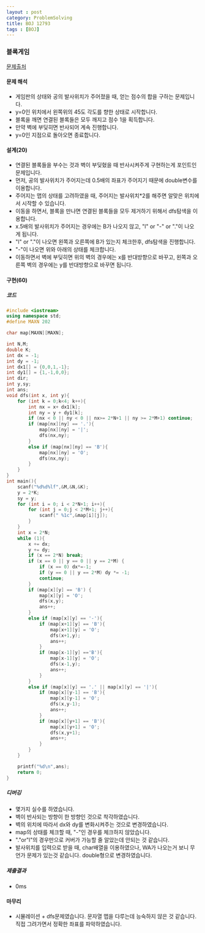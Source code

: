 ```yaml
---
layout : post
category: ProblemSolving
title: BOJ 12793
tags : [BOJ]
---
```

### 블록게임

[문제출처](https://www.acmicpc.net/problem/12793)

#### 문제 해석
  
- 게임판의 상태와 공의 발사위치가 주어졌을 때, 얻는 점수의 합을 구하는 문제입니다.
- y=0인 위치에서 왼쪽위의 45도 각도를 향한 상태로 시작합니다.
- 블록을 깨면 연결된 블록들은 모두 깨지고 점수 1을 획득합니다.
- 만약 벽에 부딪히면 반사되어 계속 진행합니다.
- y=0인 지점으로 돌아오면 종료합니다.

#### 설계(20)

- 연결된 블록들을 부수는 것과 벽이 부딪혔을 때 반사시켜주게 구현하는게 포인트인 문제입니다.
- 먼저, 공의 발사위치가 주어지는데 0.5배의 좌표가 주어지기 때문에 double변수를 이용합니다.
- 주어지는 맵의 상태를 고려하였을 때, 주어지는 발사위치*2를 해주면 알맞은 위치에서 시작할 수 있습니다.
- 이동을 하면서, 블록을 만나면 연결된 블록들을 모두 제거하기 위해서 dfs탐색을 이용합니다.
- x.5배의 발사위치가 주어지는 경우에는 B가 나오지 않고, "l" or "-" or "."이 나오게 됩니다.
- "l" or "."이 나오면 왼쪽과 오른쪽에 B가 있는지 체크한후, dfs탐색을 진행합니다.
- "-"이 나오면 위와 아래의 상태를 체크합니다.
- 이동하면서 벽에 부딪히면 위의 벽의 경우에는 x를 반대방향으로 바꾸고, 왼쪽과 오른쪽 벽의 경우에는 y를 반대방향으로 바꾸면 됩니다.

#### 구현(60)

##### 코드

```cpp
#include <iostream>
using namespace std;
#define MAXN 202

char map[MAXN][MAXN];

int N,M;
double K;
int dx = -1;
int dy = -1;
int dx1[] = {0,0,1,-1};
int dy1[] = {1,-1,0,0};
int dir;
int y,sy;
int ans;
void dfs(int x, int y){
    for (int k = 0;k<4; k++){
        int nx = x+ dx1[k];
        int ny = y + dy1[k];
        if (nx < 0 || ny < 0 || nx>= 2*N+1 || ny >= 2*M+1) continue;
        if (map[nx][ny] == '.'){
            map[nx][ny] = '|';
            dfs(nx,ny);
        }
        else if (map[nx][ny] == 'B'){
            map[nx][ny] = 'O';
            dfs(nx,ny);
        }
    }
}
int main(){
    scanf("%d%d%lf",&M,&N,&K);
    y = 2*K;
    sy = y;
    for (int i = 0; i < 2*N+1; i++){
        for (int j = 0;j < 2*M+1; j++){
            scanf(" %1c",&map[i][j]);
        }
    }
    int x = 2*N;
    while (1){
        x += dx;
        y += dy;
        if (x == 2*N) break;
        if (x == 0 || y == 0 || y == 2*M) {
            if (x == 0) dx*=-1;
            if (y == 0 || y == 2*M) dy *= -1;
            continue;
        }
        if (map[x][y] == 'B') {
            map[x][y] = 'O';
            dfs(x,y);
            ans++;
        }
        else if (map[x][y] == '-'){
            if (map[x+1][y] == 'B'){
                map[x+1][y] = 'O';
                dfs(x+1,y);
                ans++;
            }
            if (map[x-1][y] =='B'){
                map[x-1][y] = 'O';
                dfs(x-1,y);
                ans++;
            }
        }
        else if (map[x][y] == '.' || map[x][y] == '|'){
            if (map[x][y-1] == 'B'){
                map[x][y-1] = 'O';
                dfs(x,y-1);
                ans++;
            }
            if (map[x][y+1] == 'B'){
                map[x][y+1] = 'O';
                dfs(x,y+1);
                ans++;
            }
        }
    }

    printf("%d\n",ans);
    return 0;
}
```

##### 디버깅

- 몇가지 실수를 하였습니다.
- 벽이 반사되는 방향이 한 방향인 것으로 착각하였습니다.
- 벽의 위치에 따라서 dx와 dy를 변화시켜주는 것으로 변경하였습니다.
- map의 상태를 체크할 때, "-"인 경우를 체크하지 않았습니다.
- "."or"l"의 경우만으로 커버가 가능할 줄 알았는데 안되는 것 같습니다.
- 발사위치를 입력으로 받을 때, char배열을 이용하였으나, WA가 나오는거 보니 무언가 문제가 있는것 같습니다. double형으로 변경하였습니다.

##### 제출결과

- 0ms

#### 마무리

- 시뮬레이션 + dfs문제였습니다. 문자열 맵을 다루는데 능숙하지 않은 것 같습니다. 직접 그려가면서 정확한 좌표를 파악하였습니다. 
